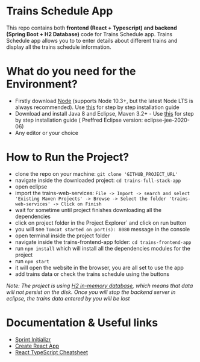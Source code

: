 # Trains Schedule App

This repo contains both **frontend (React + Typescript) and backend (Spring Boot + H2 Database)** code for Trains Schedule app. Trains Schedule app allows you to to enter details about different trains and display all the trains schedule information.

# What do you need for the Environment?
* Firstly download [Node](https://nodejs.org/) (supports Node 10.3+, but the latest Node LTS is always recommended). Use [this](https://www.youtube.com/playlist?list=PLBBog2r6uMCQN4X3Aa_jM9qVjgMCHMWx6) for step by step installation guide 
*  Download and install Java 8 and Eclipse, Maven 3.2+ - Use [this](https://www.youtube.com/playlist?list=PLBBog2r6uMCSmMVTW_QmDLyASBvovyAO3) for step by step installation guide ( Preffred Eclipse version: eclipse-jee-2020-06)
* Any editor or your choice

# How to Run the Project?
* clone the repo on your machine: `git clone 'GITHUB_PROJECT_URL'`
* navigate inside the downloaded project: `cd trains-full-stack-app`
* open eclipse
* import the trains-web-services: `File -> Import -> search and select 'Existing Maven Projects' -> Browse -> Select the folder 'trains-web-services' -> Click on Finish`
* wait for sometime until project finishes downloading all the dependencies
* click on project folder in the Project Explorer` and click on run button
* you will see `Tomcat started on port(s): 8080` message in the console
* open terminal inside the project folder
* navigate inside the trains-frontend-app folder: `cd trains-frontend-app`
* run `npm install` which will install all the dependencies modules for the project
* run `npm start`
* it will open the website in the browser, you are all set to use the app
* add trains data or check the trains schedule using the buttons

_Note: The project is using [H2 in-memory database](https://www.h2database.com/html/main.html), which means that data will not persist on the disk. 
Once you will stop the backend server in eclipse, the trains data entered by you will be lost_ 


# Documentation & Useful links
* [Sprint Initializr](https://start.spring.io/)
* [Create React App](https://create-react-app.dev/docs/getting-started/)
* [React TypeScript Cheatsheet](https://react-typescript-cheatsheet.netlify.app/docs/basic/setup)
